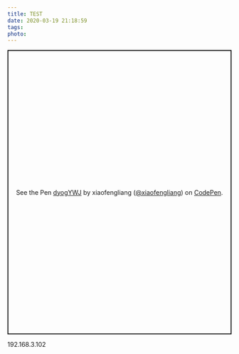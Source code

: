 ```yaml
---
title: TEST
date: 2020-03-19 21:18:59
tags:
photo: 
---
```

<p class="codepen" data-height="640" data-theme-id="light" data-default-tab="result" data-user="xiaofengliang" data-slug-hash="dyogYWJ" style="height: 640px; box-sizing: border-box; display: flex; align-items: center; justify-content: center; border: 2px solid; margin: 1em 0; padding: 1em;" data-pen-title="dyogYWJ">
  <span>See the Pen <a href="https://codepen.io/xiaofengliang/pen/dyogYWJ">
  dyogYWJ</a> by xiaofengliang (<a href="https://codepen.io/xiaofengliang">@xiaofengliang</a>)
  on <a href="https://codepen.io">CodePen</a>.</span>
</p> 192.168.3.102
<script async src="https://static.codepen.io/assets/embed/ei.js"></script>